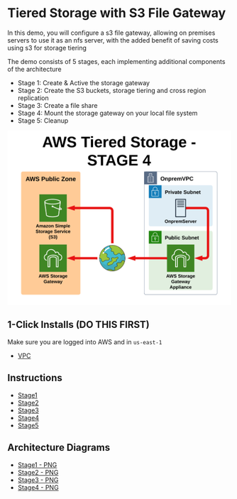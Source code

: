 # Tiered Storage with S3 File Gateway

In this demo, you will configure a s3 file gateway, allowing on premises servers to use it as an nfs server, with the added benefit of saving costs using s3 for storage tiering

The demo consists of 5 stages, each implementing additional components of the architecture
- Stage 1: Create & Active the storage gateway
- Stage 2: Create the S3 buckets, storage tiering and cross region replication
- Stage 3: Create a file share
- Stage 4: Mount the storage gateway on your local file system
- Stage 5: Cleanup

![Architecture](https://github.com/fldbock/aws-tiered-storage/blob/main/02_LABINSTRUCTIONS/STAGE4.png)

## 1-Click Installs (DO THIS FIRST)

Make sure you are logged into AWS and in `us-east-1`

- [VPC](https://us-east-1.console.aws.amazon.com/cloudformation/home?region=us-east-1#/stacks/create/review?templateURL=https://s3.us-east-1.amazonaws.com/flortechconsultancy-cloudformation-templates/aws-tiered-storage/aws-tiered-storage-base-template.yaml&stackName=AWSTieredStorageStack)

## Instructions

- [Stage1](https://github.com/fldbock/aws-tiered-storage/blob/main/02_LABINSTRUCTIONS/STAGE1.md)
- [Stage2](https://github.com/fldbock/aws-tiered-storage/blob/main/02_LABINSTRUCTIONS/STAGE2.md)
- [Stage3](https://github.com/fldbock/aws-tiered-storage/blob/main/02_LABINSTRUCTIONS/STAGE3.md)
- [Stage4](https://github.com/fldbock/aws-tiered-storage/blob/main/02_LABINSTRUCTIONS/STAGE4.md)
- [Stage5](https://github.com/fldbock/aws-tiered-storage/blob/main/02_LABINSTRUCTIONS/STAGE5.md)

## Architecture Diagrams

- [Stage1 - PNG](https://github.com/fldbock/aws-tiered-storage/blob/main/02_LABINSTRUCTIONS/STAGE1.png)
- [Stage2 - PNG](https://github.com/fldbock/aws-tiered-storage/blob/main/02_LABINSTRUCTIONS/STAGE2.png)
- [Stage3 - PNG](https://github.com/fldbock/aws-tiered-storage/blob/main/02_LABINSTRUCTIONS/STAGE3.png)
- [Stage4 - PNG](https://github.com/fldbock/aws-tiered-storage/blob/main/02_LABINSTRUCTIONS/STAGE4.png)



